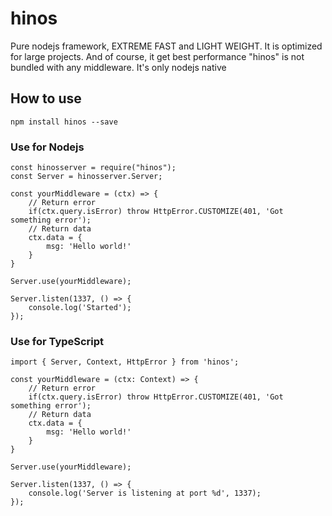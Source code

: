 # hinos
Pure nodejs framework, EXTREME FAST and LIGHT WEIGHT. 
It is optimized for large projects. And of course, it get best performance
"hinos" is not bundled with any middleware. 
It's only nodejs native

## How to use
```nodejs  
npm install hinos --save
```

### Use for Nodejs
```nodejs
const hinosserver = require("hinos");
const Server = hinosserver.Server;

const yourMiddleware = (ctx) => {
    // Return error
    if(ctx.query.isError) throw HttpError.CUSTOMIZE(401, 'Got something error');
    // Return data
    ctx.data = {
        msg: 'Hello world!'
    }
}

Server.use(yourMiddleware);

Server.listen(1337, () => {
    console.log('Started');
});
```
### Use for TypeScript
```nodejs
import { Server, Context, HttpError } from 'hinos';

const yourMiddleware = (ctx: Context) => {
    // Return error
    if(ctx.query.isError) throw HttpError.CUSTOMIZE(401, 'Got something error');
    // Return data
    ctx.data = {
        msg: 'Hello world!'
    }
}

Server.use(yourMiddleware);

Server.listen(1337, () => {
    console.log('Server is listening at port %d', 1337);
});
```
